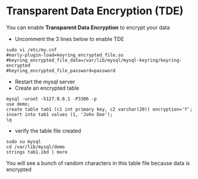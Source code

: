 # Transparent Data Encryption (TDE)

You can enable **Transparent Data Encryption** to encrypt your data

* Uncomment the 3 lines below to enable TDE
```
sudo vi /etc/my.cnf
#early-plugin-load=keyring_encrypted_file.so
#keyring_encrypted_file_data=/var/lib/mysql/mysql-keyring/keyring-encrypted
#keyring_encrypted_file_password=password
```

* Restart the mysql server
* Create an encrypted table

```
mysql -uroot -h127.0.0.1 -P3306 -p
use demo;
create table tab1 (c1 int primary key, c2 varchar(20)) encryption='Y';
insert into tab1 values (1, 'John Doe');
\q
```

* verify the table file created

```
sudo su mysql
cd /var/lib/mysql/demo
strings tab1.ibd | more
```

You will see a bunch of random characters in this table file because data is encrypted
